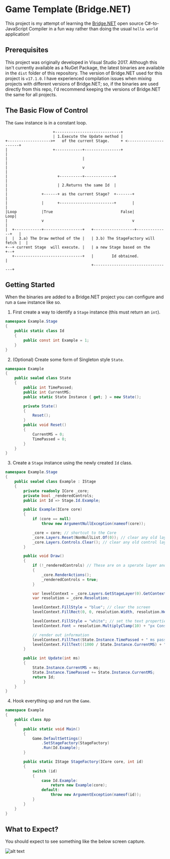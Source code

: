 # Game Template (Bridge.NET)

This project is my attempt of learning the [Bridge.NET](http://bridge.net/) open source C#-to-JavaScript Compiler in a fun way rather than doing the usual `hello world` application!


## Prerequisites

This project was originally developed in Visual Studio 2017. Although this isn't currently available as a NuGet Package, the latest binaries are available in the `dist` folder of this repository. The version of Bridge.NET used for this project is `v17.1.0`. I have experienced compilation issues when mixing projects with different versions of Bridge.NET; so, if the binaries are used directly from this repo, I'd recommend keeping the versions of Bridge.NET the same for all projects.


## The Basic Flow of Control

The `Game` instance is in a constant loop.

```
                     +-----------------------------+
                     | 1.Execute the Update method |
+------------------->+   of the current Stage.     + <----------------------+
|                    +------------+----------------+                        |
|                                 |                                         |
|                                 v                                         |
|                      +----------+-------------+                           |
|                      | 2.Returns the same Id  |                           |
|               +------+ as the current Stage?  +-------+                   |
|               |      +------------------------+       |                   |
|Loop           |True                              False|               Loop|
|               v                                       v                   |
|  +------------+-----------------+   +------------------+--------------+   |
|  |  3.a) The Draw method of the |   | 3.b) The StageFactory will fetch |  |
+--+ current Stage  will execute. |   | a new Stage based on the         +--+
   +------------------------------+   |        Id obtained.              |
                                      +----------------------------------+
```
## Getting Started

When the binaries are added to a Bridge.NET project you can configure and run a `Game` instance like so.

1. First create a way to identify a `Stage` instance (this must return an `int`).
```csharp
namespace Example.Stage
{
	public static class Id
	{
		public const int Example = 1;
	}
}
```

2. (Optional) Create some form of Singleton style `State`.
```csharp
namespace Example
{
	public sealed class State
	{
		public int TimePassed;
		public int CurrentMS;
		public static State Instance { get; } = new State();

		private State()
		{
			Reset();
		}
		public void Reset()
		{
			CurrentMS = 0;
			TimePassed = 0;
		}
	}
}
```


3. Create a `Stage` instance using the newly created `Id` class.
```csharp
namespace Example.Stage
{
	public sealed class Example : IStage
	{
		private readonly ICore _core;
		private bool _renderedControls;
		public int Id => Stage.Id.Example;

		public Example(ICore core)
		{
			if (core == null)
				throw new ArgumentNullException(nameof(core));

			_core = core; // shortcut to the Core
			_core.Layers.Reset(NonNullList.Of(0)); // clear any old layers
			_core.Layers.Controls.Clear(); // clear any old control layers
		}

		public void Draw()
		{
			if (!_renderedControls) // These are on a sperate layer and therefore only need to be rendered once.
			{
				_core.RenderActions();
				_renderedControls = true;
			}

			var levelContext = _core.Layers.GetStageLayer(0).GetContext();
			var resolution = _core.Resolution;

			levelContext.FillStyle = "blue"; // clear the screen
			levelContext.FillRect(0, 0, resolution.Width, resolution.Height);

			levelContext.FillStyle = "white"; // set the text properties
			levelContext.Font = resolution.MultiplyClamp(10) + "px Consolas";

			// render out information
			levelContext.FillText(State.Instance.TimePassed + " ms passed", resolution.MultiplyClamp(10), resolution.MultiplyClamp(10));
			levelContext.FillText((1000 / State.Instance.CurrentMS) + " FPS", resolution.MultiplyClamp(10), resolution.MultiplyClamp(30));
		}

		public int Update(int ms)
		{
			State.Instance.CurrentMS = ms;
			State.Instance.TimePassed += State.Instance.CurrentMS;
			return Id;
		}
	}
}

```


4. Hook everything up and run the `Game`.

```csharp
namespace Example
{
	public class App
	{
		public static void Main()
		{
			Game.DefaultSettings()
				.SetStageFactory(StageFactory)
				.Run(Id.Example);
		}

		public static IStage StageFactory(ICore core, int id)
		{
			switch (id)
			{
				case Id.Example:
					return new Example(core);
				default:
					throw new ArgumentException(nameof(id));
			}
		}
	}
}
```


## What to Expect?

You should expect to see something like the below screen capture.

![alt text](https://www.raspware.com/shared/images/example-screen-capture.png "Screen Capture")
